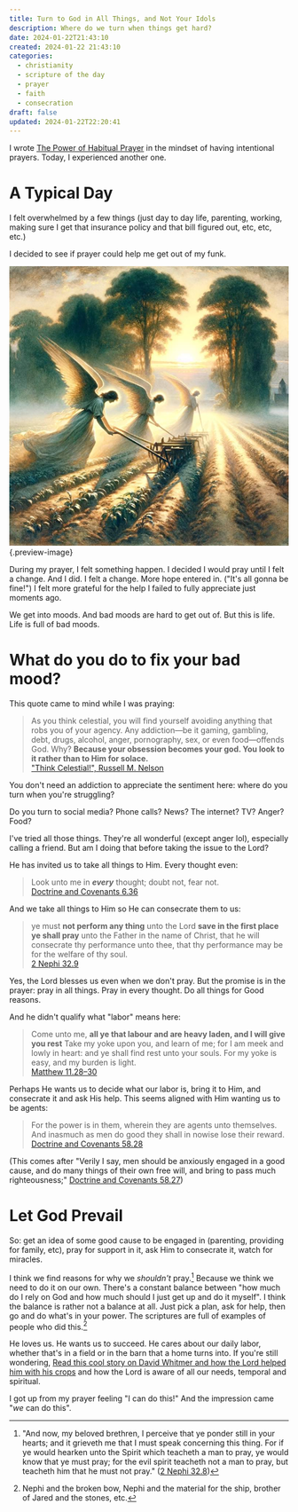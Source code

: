 ```yaml
---
title: Turn to God in All Things, and Not Your Idols
description: Where do we turn when things get hard?
date: 2024-01-22T21:43:10
created: 2024-01-22 21:43:10
categories:
  - christianity
  - scripture of the day
  - prayer
  - faith
  - consecration
draft: false
updated: 2024-01-22T22:20:41
---
```

I wrote [The Power of Habitual Prayer](the-power-of-habitual-prayer.md) in the mindset of having intentional prayers. Today, I experienced another one.

# A Typical Day

I felt overwhelmed by a few things (just day to day life, parenting, working, making sure I get that insurance policy and that bill figured out, etc, etc, etc.)

I decided to see if prayer could help me get out of my funk.

![Pray for help in all things, and watch the Hand of the Lord reveal itself](../img/dalle-angels-in-the-crop-fields.jpeg){.preview-image}

During my prayer, I felt something happen. I decided I would pray until I felt a change. And I did. I felt a change. More hope entered in. ("It's all gonna be fine!") I felt more grateful for the help I failed to fully appreciate just moments ago.

We get into moods. And bad moods are hard to get out of. But this is life. Life is full of bad moods.

# What do you do to fix your bad mood?

This quote came to mind while I was praying:

> As you think celestial, you will find yourself avoiding anything that robs you of your agency. Any addiction—be it gaming, gambling, debt, drugs, alcohol, anger, pornography, sex, or even food﻿—offends God. Why? **Because your obsession becomes your god. You look to it rather than to Him for solace.**  
> ["Think Celestial!", Russell M. Nelson](../scriptures/russell-m-nelson-think-celestial)

You don't need an addiction to appreciate the sentiment here: where do you turn when you're struggling?

Do you turn to social media? Phone calls? News? The internet? TV? Anger? Food?

I've tried all those things. They're all wonderful (except anger lol), especially calling a friend. But am I doing that before taking the issue to the Lord?

He has invited us to take all things to Him. Every thought even:

> Look unto me in ***every*** thought; doubt not, fear not.  
> [Doctrine and Covenants 6.36](../scriptures/doctrine-and-covenants-6.36)

And we take all things to Him so He can consecrate them to us:

> ye must **not perform any thing** unto the Lord **save in the first place ye shall pray** unto the Father in the name of Christ, that he will consecrate thy performance unto thee, that thy performance may be for the welfare of thy soul.  
> [2 Nephi 32.9](../scriptures/2-nephi-32.9)

Yes, the Lord blesses us even when we don't pray. But the promise is in the prayer: pray in all things. Pray in every thought. Do all things for Good reasons.

And he didn't qualify what "labor" means here:

> Come unto me, **all ye that labour and are heavy laden, and I will give you rest** Take my yoke upon you, and learn of me; for I am meek and lowly in heart: and ye shall find rest unto your souls. For my yoke is easy, and my burden is light.  
> [Matthew 11.28–30](../scriptures/matthew-11.28-30)

Perhaps He wants us to decide what our labor is, bring it to Him, and consecrate it and ask His help. This seems aligned with Him wanting us to be agents:

> For the power is in them, wherein they are agents unto themselves. And inasmuch as men do good they shall in nowise lose their reward.  
> [Doctrine and Covenants 58.28](../scriptures/doctrine-and-covenants-58.28)

(This comes after "Verily I say, men should be anxiously engaged in a good cause, and do many things of their own free will, and bring to pass much righteousness;" [Doctrine and Covenants 58.27](../scriptures/doctrine-and-covenants-58.27))

# Let God Prevail

So: get an idea of some good cause to be engaged in (parenting, providing for family, etc), pray for support in it, ask Him to consecrate it, watch for miracles.

I think we find reasons for why we *shouldn't* pray.[^2] Because we think we need to do it on our own. There's a constant balance between "how much do I rely on God and how much should I just get up and do it myself". I think the balance is rather not a balance at all. Just pick a plan, ask for help, then go and do what's in your power. The scriptures are full of examples of people who did this.[^1]

He loves us. He wants us to succeed. He cares about our daily labor, whether that's in a field or in the barn that a home turns into. If you're still wondering, [Read this cool story on David Whitmer and how the Lord helped him with his crops](https://knowhy.bookofmormoncentral.org/knowhy/the-simple-miracle-that-helped-the-whitmers-further-the-book-of-mormon) and how the Lord is aware of all our needs, temporal and spiritual.

I got up from my prayer feeling "I can do this!" And the impression came "*we* can do this".

[^2]: "And now, my beloved brethren, I perceive that ye ponder still in your hearts; and it grieveth me that I must speak concerning this thing. For if ye would hearken unto the Spirit which teacheth a man to pray, ye would know that ye must pray; for the evil spirit teacheth not a man to pray, but teacheth him that he must not pray." ([2 Nephi 32.8](../scriptures/2-nephi-32.8))
[^1]: Nephi and the broken bow, Nephi and the material for the ship, brother of Jared and the stones, etc.
